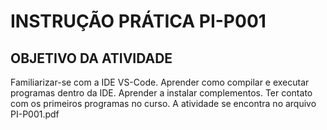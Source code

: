 # INSTRUÇÃO PRÁTICA PI-P001

## OBJETIVO DA ATIVIDADE

Familiarizar-se com a IDE VS-Code. Aprender como compilar e
executar programas dentro da IDE. Aprender a instalar
complementos. Ter contato com os primeiros programas no curso.
A atividade se encontra no arquivo PI-P001.pdf

